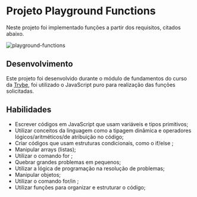 # Projeto Playground Functions

Neste projeto foi implementado funções a partir dos requisitos, citados abaixo.

![playground-functions](https://user-images.githubusercontent.com/92735583/173422470-9cdc0093-e755-479c-acd4-50dd2ee5f9a8.png)

## Desenvolvimento

Este projeto foi desenvolvido durante o módulo de fundamentos do curso da <a href="https://betrybe.com">Trybe</a></li>, foi utilizado o JavaScript puro para realização das funções solicitadas.

## Habilidades

- Escrever códigos em JavaScript que usam variáveis e tipos primitivos;
- Utilizar conceitos da linguagem como a tipagem dinâmica e operadores lógicos/aritméticos/de atribuição no código;
- Criar códigos que usam estruturas condicionais, como o if/else ;
- Manipular arrays (listas);
- Utilizar o comando for ;
- Quebrar grandes problemas em pequenos;
- Utilizar a lógica de programação na resolução de problemas;
- Manipular objetos;
- Utilizar o comando for/in ;
- Utilizar funções para organizar e estruturar o código;
